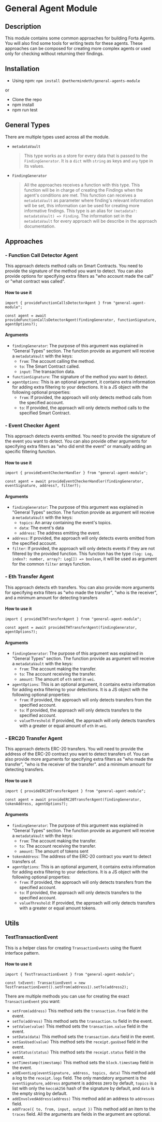 # General Agent Module

## Description

This module contains some common approaches for building Forta Agents. You will also find some tools for writing tests for these agents. These approaches can be composed for creating more complex agents or used only for checking without returning their findings.

## Installation

- Using npm: `npm install @nethermindeth/general-agents-module`

or

- Clone the repo
- npm install
- npm run test

## General Types

There are multiple types used across all the module.

-  `metadataVault`
    > This type works as a store for every data that is passed to the `FindingGenerator`. It is a `dict` with `string` as keys and `any` type in its values.
-  `FindingGenerator`
    > All the approaches receives a function with this type. This function will be in charge of creating the Findings when the agent's conditions are met. This function can receives a `metadataVault` as parameter where finding's relevant information will be set, this information can be used for creating more informative findings. This type is an alias for `(metadata?: metadataVault) => Finding`. The information set in the `metadataVault` for every approach will be describe in the approach documentation.

## Approaches

### - Function Call Detector Agent

This approach detects method calls on Smart Contracts. You need to provide the signature of the method you want to detect. You can also provide options for specifying extra filters as "who account made the call" or "what contract was called".
#### How to use it
```
import { provideFunctionCallsDetectorAgent } from "general-agent-module";

const agent = await provideFunctionCallsDetectorAgent(findingGenerator, functionSignature, agentOptions?);
```

#### Arguments

- `findingGenerator`: The purpose of this argument was explained in "General Types" section. The function provide as argument will receive a `metadataVault` with the keys:
  - `from`: The account calling the method.
  - `to`: The Smart Contract called.
  - `input`: The transaction data.
- `functionSignature`: The signature of the method you want to detect.
- `agentOptions`: This is an optional argument, it contains extra information for adding extra filtering to your detections. It is a JS object with the following optional properties:
  - `from`: If provided, the approach will only detects method calls from the specified account.
  - `to`: If provided, the approach will only detects method calls to the specified Smart Contract.


### - Event Checker Agent

This approach detects events emitted. You need to provide the signature of the event you want to detect. You can also provide other arguments for specifying extra filters as "who did emit the event" or manually adding an specific filtering function.
#### How to use it
```
import { provideEventCheckerHandler } from "general-agent-module";

const agent = await provideEventCheckerHandler(findingGenerator, eventSignature, address?, filter?);
```

#### Arguments

- `findingGenerator`: The purpose of this argument was explained in "General Types" section. The function provide as argument will receive a `metadataVault` with the keys:
  - `topics`: An array containing the event's topics.
  - `data`: The event's data
  - `address`: The address emitting the event.
- `address`: If provided, the approach will only detects events emitted from the specified account.
- `filter`: If provided, the approach will only detects events if they are not filtered by the provided function. This function has the type `(log: Log, index?: number, array?: Log[]) => boolean`, it will be used as argument for the common `filter` arrays function.

### - Eth Transfer Agent

This approach detects eth transfers. You can also provide more arguments for specifying extra filters as "who made the transfer", "who is the receiver", and a minimum amount for detecting transfers

#### How to use it

```
import { provideETHTransferAgent } from "general-agent-module";

const agent = await provideETHTransferAgent(findingGenerator, agentOptions?);
```

#### Arguments

- `findingGenerator`: The purpose of this argument was explained in "General Types" section. The function provide as argument will receive a `metadataVault` with the keys:
  - `from`: The account making the transfer.
  - `to`: The account receiving the transfer.
  - `amount`: The amount of `eth` sent in `wei`.
- `agentOptions`: This is an optional argument, it contains extra information for adding extra filtering to your detections. It is a JS object with the following optional properties:
  - `from`: If provided, the approach will only detects transfers from the specified account.
  - `to`: If provided, the approach will only detects transfers to the specified account.
  - `valueThreshold`: If provided, the approach will only detects transfers with a greater or equal amount of `eth` in `wei`.


### - ERC20 Transfer Agent

This approach detects ERC-20 transfers. You will need to provide the address of the ERC-20 contract you want to detect transfers of. You can also provide more arguments for specifying extra filters as "who made the transfer", "who is the receiver of the transfer". and a minimum amount for detecting transfers.

#### How to use it

```
import { provideERC20TransferAgent } from "general-agent-module";

const agent = await provideERC20TransferAgent(findingGenerator,  tokenAddress, agentOptions?);
```

#### Arguments
- `findingGenerator`: The purpose of this argument was explained in "General Types" section. The function provide as argument will receive a `metadataVault` with the keys:
  - `from`: The account making the transfer.
  - `to`: The account receiving the transfer.
  - `amount`: The amount of tokens sent
- `tokenAddress`: The address of the ERC-20 contract you want to detect transfers of.
- `agentOptions`: This is an optional argument, it contains extra information for adding extra filtering to your detections. It is a JS object with the following optional properties:
  - `from`: If provided, the approach will only detects transfers from the specified account.
  - `to`: If provided, the approach will only detects transfers to the specified account.
  - `valueThreshold`: If provided, the approach will only detects transfers with a greater or equal amount tokens.

## Utils

###  TestTransactionEvent

This is a helper class for creating `TransactionEvents` using the fluent interface pattern.

#### How to use it

```
import { TestTransactionEvent } from "general-agent-module";

const txEvent: TransactionEvent = new TestTransactionEvent().setFrom(address1).setTo(address2);
```

There are multiple methods you can use for creating the exact `TransactionEvent` you want:
- `setFrom(address)` This method sets the `transaction.from` field in the event.
- `setTo(address)` This method sets the `transaction.to` field in the event.
- `setValue(value)` This method sets the `transaction.value` field in the event.
- `setData(data)` This method sets the `transaction.data` field in the event.
- `setGasUsed(value)` This method sets the `receipt.gasUsed` field in the event.
- `setStatus(status)` This method sets the `receipt.status` field in the event.
- `setTimestamp(timestamp)` This method sets the `block.timestamp` field in the event.
- `addEventLog(eventSignature, address, topics, data)` This method add a log to the `receipt.logs` field. The only mandatory argument is the `eventSignature`, `address` argument is address zero by default, `topics` is a list with only the `keccak256` hash of the signature by default, and `data` is the empty string by default.
- `addInvolvedAddress(address)` This method add an address to `addresses` field.
- `addTrace({ to, from, input, output })` This method add an item to the `traces` field. All the arguments are fields in the argument are optional.
   